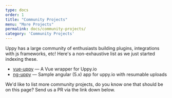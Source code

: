 ```yaml
---
type: docs
order: 1
title: "Community Projects"
menu: "More Projects"
permalink: docs/community-projects/
category: 'Community Projects'
---
```


Uppy has a large community of enthusiasts building plugins, integrations with js frameworks, etc! Here's a non-exhaustive list as we just started indexing these.

- [vue-uppy](https://github.com/toast38coza/vue-uppy) — A Vue wrapper for Uppy.io 
- [ng-uppy](https://github.com/sunil-shrestha/ng-uppy) — Sample angular (5.x) app for uppy.io with resumable uploads

We'd like to list more community projects, do you know one that should be on this page? Send us a PR via the link down below.

